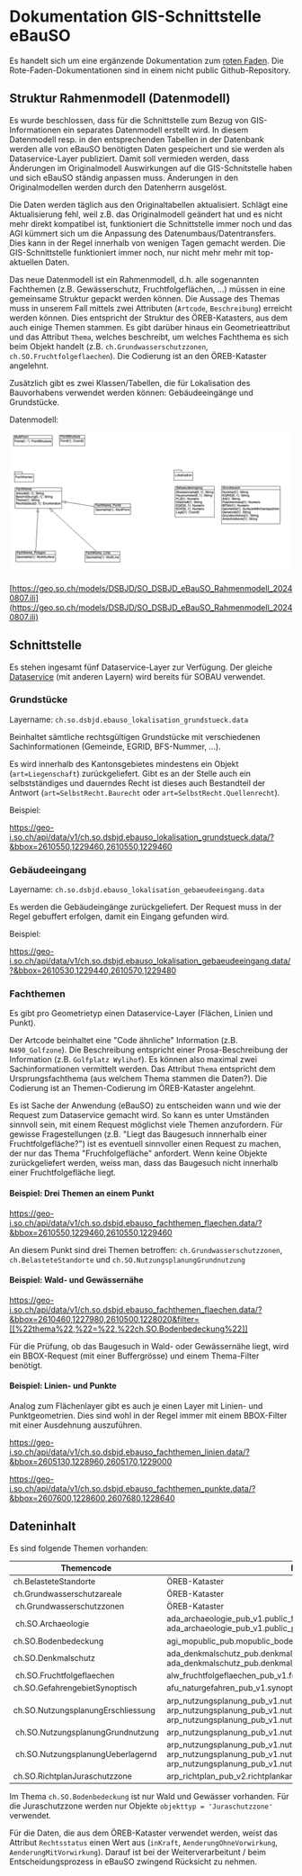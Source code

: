 # Dokumentation GIS-Schnittstelle eBauSO

Es handelt sich um eine ergänzende Dokumentation zum [roten Faden](https://github.com/sogis/dok/blob/dok/dok_rote_faeden/Documents/DSBJD/ebauso/ebauso.md). Die Rote-Faden-Dokumentationen sind in einem nicht public Github-Repository.

## Struktur Rahmenmodell (Datenmodell)

Es wurde beschlossen, dass für die Schnittstelle zum Bezug von GIS-Informationen ein separates Datenmodell erstellt wird. In diesem Datenmodell resp. in den entsprechenden Tabellen in der Datenbank werden alle von eBauSO benötigten Daten gespeichert und sie werden als Dataservice-Layer publiziert. Damit soll vermieden werden, dass Änderungen im Originalmodell Auswirkungen auf die GIS-Schnitstelle haben und sich eBauSO ständig anpassen muss. Änderungen in den Originalmodellen werden durch den Datenherrn ausgelöst. 

Die Daten werden täglich aus den Originaltabellen aktualisiert. Schlägt eine Aktualisierung fehl, weil z.B. das Originalmodell geändert hat und es nicht mehr direkt kompatibel ist, funktioniert die Schnittstelle immer noch und das AGI kümmert sich um die Anpassung des Datenumbaus/Datentransfers. Dies kann in der Regel innerhalb von wenigen Tagen gemacht werden. Die GIS-Schnittstelle funktioniert immer noch, nur nicht mehr mehr mit top-aktuellen Daten.

Das neue Datenmodell ist ein Rahmenmodell, d.h. alle sogenannten Fachthemen (z.B. Gewässerschutz, Fruchtfolgeflächen, ...) müssen in eine gemeinsame Struktur gepackt werden können. Die Aussage des Themas muss in unserem Fall mittels zwei Attributen (`Artcode`, `Beschreibung`) erreicht werden können. Dies entspricht der Struktur des ÖREB-Katasters, aus dem auch einige Themen stammen. Es gibt darüber hinaus ein Geometrieattribut und das Attribut `Thema`, welches beschreibt, um welches Fachthema es sich beim Objekt handelt (z.B. `ch.Grundwasserschutzzonen`, `ch.SO.Fruchtfolgeflaechen`). Die Codierung ist an den ÖREB-Kataster angelehnt.

Zusätzlich gibt es zwei Klassen/Tabellen, die für Lokalisation des Bauvorhabens verwendet werden können: Gebäudeeingänge und Grundstücke.

Datenmodell:

![Datenmodell](datenmodell.png)

[https://geo.so.ch/models/DSBJD/SO_DSBJD_eBauSO_Rahmenmodell_20240807.ili](https://geo.so.ch/models/DSBJD/SO_DSBJD_eBauSO_Rahmenmodell_20240807.ili)

## Schnittstelle

Es stehen ingesamt fünf Dataservice-Layer zur Verfügung. Der gleiche [Dataservice](https://geo-i.so.ch/api/data/v1/api/) (mit anderen Layern) wird bereits für SOBAU verwendet.

### Grundstücke

Layername: `ch.so.dsbjd.ebauso_lokalisation_grundstueck.data`

Beinhaltet sämtliche rechtsgültigen Grundstücke mit verschiedenen Sachinformationen (Gemeinde, EGRID, BFS-Nummer, ...).

Es wird innerhalb des Kantonsgebietes mindestens ein Objekt (`art=Liegenschaft`) zurückgeliefert. Gibt es an der Stelle auch ein selbstständiges und dauerndes Recht ist dieses auch Bestandteil der Antwort (`art=SelbstRecht.Baurecht` oder `art=SelbstRecht.Quellenrecht`).

Beispiel:

https://geo-i.so.ch/api/data/v1/ch.so.dsbjd.ebauso_lokalisation_grundstueck.data/?&bbox=2610550,1229460,2610550,1229460

### Gebäudeeingang

Layername: `ch.so.dsbjd.ebauso_lokalisation_gebaeudeeingang.data`

Es werden die Gebäudeingänge zurückgeliefert. Der Request muss in der Regel gebuffert erfolgen, damit ein Eingang gefunden wird.

Beispiel:

https://geo-i.so.ch/api/data/v1/ch.so.dsbjd.ebauso_lokalisation_gebaeudeeingang.data/?&bbox=2610530,1229440,2610570,1229480

### Fachthemen

Es gibt pro Geometrietyp einen Dataservice-Layer (Flächen, Linien und Punkt).

Der Artcode beinhaltet eine "Code ähnliche" Information (z.B. `N490_Golfzone`). Die Beschreibung entspricht einer Prosa-Beschreibung der Information (z.B. `Golfplatz Wylihof`). Es können also maximal zwei Sachinformationen vermittelt werden. Das Attribut `Thema` entspricht dem Ursprungsfachthema (aus welchem Thema stammen die Daten?). Die Codierung ist an Themen-Codierung im ÖREB-Kataster angelehnt. 

Es ist Sache der Anwendung (eBauSO) zu entscheiden wann und wie der Request zum Dataservice gemacht wird. So kann es unter Umständen sinnvoll sein, mit einem Request möglichst viele Themen anzufordern. Für gewisse Fragestellungen (z.B. "Liegt das Baugesuch innnerhalb einer Fruchtfolgefläche?") ist es eventuell sinnvoller einen Request zu machen, der nur das Thema "Fruchfolgefläche" anfordert. Wenn keine Objekte zurückgeliefert werden, weiss man, dass das Baugesuch nicht innerhalb einer Fruchtfolgefläche liegt. 

#### Beispiel: Drei Themen an einem Punkt

https://geo-i.so.ch/api/data/v1/ch.so.dsbjd.ebauso_fachthemen_flaechen.data/?&bbox=2610550,1229460,2610550,1229460

An diesem Punkt sind drei Themen betroffen: `ch.Grundwasserschutzzonen`, `ch.BelasteteStandorte` und `ch.SO.NutzungsplanungGrundnutzung`

#### Beispiel: Wald- und Gewässernähe

https://geo-i.so.ch/api/data/v1/ch.so.dsbjd.ebauso_fachthemen_flaechen.data/?&bbox=2610460,1227980,2610500,1228020&filter=[[%22thema%22,%22=%22,%22ch.SO.Bodenbedeckung%22]]

Für die Prüfung, ob das Baugesuch in Wald- oder Gewässernähe liegt, wird ein BBOX-Request (mit einer Buffergrösse) und einem Thema-Filter benötigt.

#### Beispiel: Linien- und Punkte

Analog zum Flächenlayer gibt es auch je einen Layer mit Linien- und Punktgeometrien. Dies sind wohl in der Regel immer mit einem BBOX-Filter mit einer Ausdehnung auszuführen.

https://geo-i.so.ch/api/data/v1/ch.so.dsbjd.ebauso_fachthemen_linien.data/?&bbox=2605130,1228960,2605170,1229000

https://geo-i.so.ch/api/data/v1/ch.so.dsbjd.ebauso_fachthemen_punkte.data/?&bbox=2607600,1228600,2607680,1228640

## Dateninhalt

Es sind folgende Themen vorhanden:

| Themencode | DB-Tabelle | Geometrietyp |
| ------------- | ------------ | --------|
| ch.BelasteteStandorte | ÖREB-Kataster | Fläche |
| ch.Grundwasserschutzareale | ÖREB-Kataster | Fläche |
| ch.Grundwasserschutzzonen | ÖREB-Kataster | Fläche |
| ch.SO.Archaeologie | ada_archaeologie_pub_v1.public_flaechenfundstelle_siedlungsgebiet, ada_archaeologie_pub_v1.public_punktfundstelle_siedlungsgebiet | Fläche, Punkt |
| ch.SO.Bodenbedeckung | agi_mopublic_pub.mopublic_bodenbedeckung | Fläche |
| ch.SO.Denkmalschutz | ada_denkmalschutz_pub.denkmal_polygon, ada_denkmalschutz_pub.denkmal_punkt | Fläche, Punkt | 
| ch.SO.Fruchtfolgeflaechen | alw_fruchtfolgeflaechen_pub_v1.fruchtfolgeflaeche | Fläche |
| ch.SO.GefahrengebietSynoptisch | afu_naturgefahren_pub_v1.synoptisches_gefahrengebiet | Fläche | 
| ch.SO.NutzungsplanungErschliessung | arp_nutzungsplanung_pub_v1.nutzungsplanung_erschliessung_linienobjekt, arp_nutzungsplanung_pub_v1.nutzungsplanung_erschliessung_punktobjekt, arp_nutzungsplanung_pub_v1.nutzungsplanung_erschliessung_flaechenobjekt | Fläche, Linie, Punkt |
| ch.SO.NutzungsplanungGrundnutzung | arp_nutzungsplanung_pub_v1.nutzungsplanung_grundnutzung | Fläche |
| ch.SO.NutzungsplanungUeberlagernd | arp_nutzungsplanung_pub_v1.nutzungsplanung_ueberlagernd_flaeche, arp_nutzungsplanung_pub_v1.nutzungsplanung_ueberlagernd_linie, arp_nutzungsplanung_pub_v1.nutzungsplanung_ueberlagernd_punkt | Fläche, Linie, Punkt |
| ch.SO.RichtplanJuraschutzzone | arp_richtplan_pub_v2.richtplankarte_ueberlagernde_flaeche | Fläche |

Im Thema `ch.SO.Bodenbedeckung` ist nur Wald und Gewässer vorhanden. Für die Juraschutzzone werden nur Objekte `objekttyp = 'Juraschutzzone'` verwendet.

Für die Daten, die aus dem ÖREB-Kataster verwendet werden, weist das Attribut `Rechtsstatus` einen Wert aus (`inKraft`, `AenderungOhneVorwirkung`, `AenderungMitVorwirkung`). Darauf ist bei der Weiterverarbeitunt / beim Entscheidungsprozess in eBauSO zwingend Rücksicht zu nehmen.


